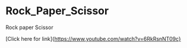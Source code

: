 # Rock_Paper_Scissor
Rock paper Scissor

[Click here for link]{https://www.youtube.com/watch?v=6RkRsnNT09c}
